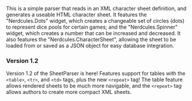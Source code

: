 This is a simple parser that reads in an XML character sheet definition, and generates a useable HTML character sheet.
It features the "Nerdcules.Dots" widget, which creates a changeable set of circles (dots) to represent dice pools for certain games; and the "Nerdcules.Spinner" widget, which creates a number that can be increased and decreased.
It also features the "Nerdcules.CharacterSheet", allowing the sheet to be loaded from or saved as a JSON object for easy database integration.

### Version 1.2 ###
Version 1.2 of the SheetParser is here! Features support for tables with the `<table>`, `<tr>`, and `<td>` tags, plus the new `<repeat>` tag! The table feature allows rendered sheets to be much more navigable, and the `<repeat>` tag allows authors to create more compact XML sheets.